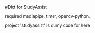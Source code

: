 #Dict for StudyAssist

required mediapipe, timer, opencv-python.

project 'studyassist' is dumy code for here
